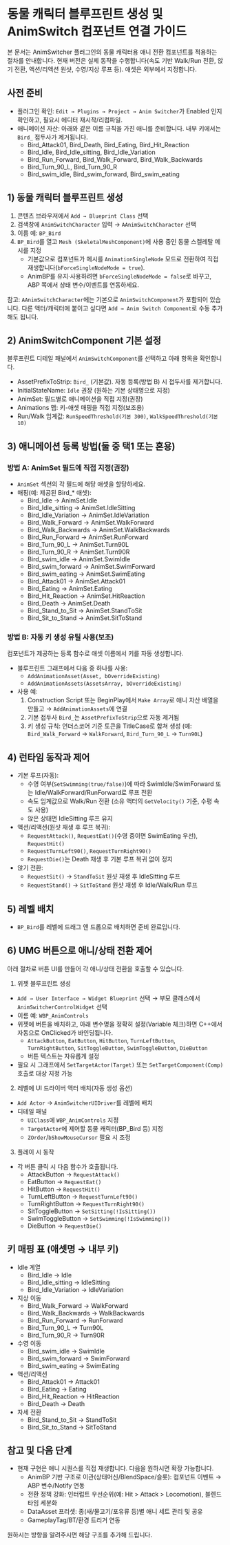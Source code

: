 # 동물 캐릭터 블루프린트 생성 및 AnimSwitch 컴포넌트 연결 가이드

본 문서는 AnimSwitcher 플러그인의 동물 캐릭터용 애니 전환 컴포넌트를 적용하는 절차를 안내합니다. 현재 버전은 실제 동작을 수행합니다(속도 기반 Walk/Run 전환, 앉기 전환, 액션/리액션 원샷, 수영/지상 루프 등). 애셋은 외부에서 지정합니다.

## 사전 준비
- 플러그인 확인: `Edit → Plugins → Project → Anim Switcher`가 Enabled 인지 확인하고, 필요시 에디터 재시작/리컴파일.
- 애니메이션 자산: 아래와 같은 이름 규칙을 가진 애니를 준비합니다. 내부 키에서는 `Bird_` 접두사가 제거됩니다.
  - Bird_Attack01, Bird_Death, Bird_Eating, Bird_Hit_Reaction
  - Bird_Idle, Bird_Idle_sitting, Bird_Idle_Variation
  - Bird_Run_Forward, Bird_Walk_Forward, Bird_Walk_Backwards
  - Bird_Turn_90_L, Bird_Turn_90_R
  - Bird_swim_idle, Bird_swim_forward, Bird_swim_eating

## 1) 동물 캐릭터 블루프린트 생성
1. 콘텐츠 브라우저에서 `Add → Blueprint Class` 선택
2. 검색창에 `AnimSwitchCharacter` 입력 → `AAnimSwitchCharacter` 선택
3. 이름 예: `BP_Bird`
4. `BP_Bird`를 열고 `Mesh (SkeletalMeshComponent)`에 사용 중인 동물 스켈레탈 메시를 지정
   - 기본값으로 컴포넌트가 메시를 `AnimationSingleNode` 모드로 전환하여 직접 재생합니다(`bForceSingleNodeMode = true`).
   - AnimBP를 유지·사용하려면 `bForceSingleNodeMode = false`로 바꾸고, ABP 쪽에서 상태 변수/이벤트를 연동하세요.

참고: `AAnimSwitchCharacter`에는 기본으로 `AnimSwitchComponent`가 포함되어 있습니다. 다른 액터/캐릭터에 붙이고 싶다면 `Add → Anim Switch Component`로 수동 추가해도 됩니다.

## 2) AnimSwitchComponent 기본 설정
블루프린트 디테일 패널에서 `AnimSwitchComponent`를 선택하고 아래 항목을 확인합니다.
- AssetPrefixToStrip: `Bird_` (기본값). 자동 등록(방법 B) 시 접두사를 제거합니다.
- InitialStateName: `Idle` 권장 (원하는 기본 상태명으로 지정)
- AnimSet: 필드별로 애니메이션을 직접 지정(권장)
- Animations 맵: 키-애셋 매핑을 직접 지정(보조용)
- Run/Walk 임계값: `RunSpeedThreshold(기본 300)`, `WalkSpeedThreshold(기본 10)`

## 3) 애니메이션 등록 방법(둘 중 택1 또는 혼용)
### 방법 A: AnimSet 필드에 직접 지정(권장)
- `AnimSet` 섹션의 각 필드에 해당 애셋을 할당하세요.
- 매핑(예: 제공된 Bird_* 애셋):
  - Bird_Idle → AnimSet.Idle
  - Bird_Idle_sitting → AnimSet.IdleSitting
  - Bird_Idle_Variation → AnimSet.IdleVariation
  - Bird_Walk_Forward → AnimSet.WalkForward
  - Bird_Walk_Backwards → AnimSet.WalkBackwards
  - Bird_Run_Forward → AnimSet.RunForward
  - Bird_Turn_90_L → AnimSet.Turn90L
  - Bird_Turn_90_R → AnimSet.Turn90R
  - Bird_swim_idle → AnimSet.SwimIdle
  - Bird_swim_forward → AnimSet.SwimForward
  - Bird_swim_eating → AnimSet.SwimEating
  - Bird_Attack01 → AnimSet.Attack01
  - Bird_Eating → AnimSet.Eating
  - Bird_Hit_Reaction → AnimSet.HitReaction
  - Bird_Death → AnimSet.Death
  - Bird_Stand_to_Sit → AnimSet.StandToSit
  - Bird_Sit_to_Stand → AnimSet.SitToStand

### 방법 B: 자동 키 생성 유틸 사용(보조)
컴포넌트가 제공하는 등록 함수로 애셋 이름에서 키를 자동 생성합니다.
- 블루프린트 그래프에서 다음 중 하나를 사용:
  - `AddAnimationAsset(Asset, bOverrideExisting)`
  - `AddAnimationAssets(AssetsArray, bOverrideExisting)`
- 사용 예:
  1) Construction Script 또는 BeginPlay에서 `Make Array`로 애니 자산 배열을 만들고 → `AddAnimationAssets`에 연결
  2) 기본 접두사 `Bird_`는 `AssetPrefixToStrip`으로 자동 제거됨
  3) 키 생성 규칙: 언더스코어 기준 토큰을 TitleCase로 합쳐 생성 (예: `Bird_Walk_Forward` → `WalkForward`, `Bird_Turn_90_L` → `Turn90L`)

## 4) 런타임 동작과 제어
- 기본 루프(자동):
  - 수영 여부(`SetSwimming(true/false)`)에 따라 SwimIdle/SwimForward 또는 Idle/WalkForward/RunForward로 루프 전환
  - 속도 임계값으로 Walk/Run 전환 (소유 액터의 `GetVelocity()` 기준, 수평 속도 사용)
  - 앉은 상태면 IdleSitting 루프 유지
- 액션/리액션(원샷 재생 후 루프 복귀):
  - `RequestAttack()`, `RequestEat()`(수영 중이면 SwimEating 우선), `RequestHit()`
  - `RequestTurnLeft90()`, `RequestTurnRight90()`
  - `RequestDie()`는 Death 재생 후 기본 루프 복귀 없이 정지
- 앉기 전환:
  - `RequestSit()` → `StandToSit` 원샷 재생 후 IdleSitting 루프
  - `RequestStand()` → `SitToStand` 원샷 재생 후 Idle/Walk/Run 루프

## 5) 레벨 배치
- `BP_Bird`를 레벨에 드래그 앤 드롭으로 배치하면 준비 완료입니다.

## 6) UMG 버튼으로 애니/상태 전환 제어
아래 절차로 버튼 UI를 만들어 각 애니/상태 전환을 호출할 수 있습니다.

1) 위젯 블루프린트 생성
- `Add → User Interface → Widget Blueprint` 선택 → 부모 클래스에서 `AnimSwitcherControlWidget` 선택
- 이름 예: `WBP_AnimControls`
- 위젯에 버튼을 배치하고, 아래 변수명을 정확히 설정(Variable 체크)하면 C++에서 자동으로 OnClicked가 바인딩됩니다.
  - `AttackButton`, `EatButton`, `HitButton`, `TurnLeftButton`, `TurnRightButton`, `SitToggleButton`, `SwimToggleButton`, `DieButton`
  - 버튼 텍스트는 자유롭게 설정
- 필요 시 그래프에서 `SetTargetActor(Target)` 또는 `SetTargetComponent(Comp)` 호출로 대상 지정 가능

2) 레벨에 UI 드라이버 액터 배치(자동 생성 옵션)
- `Add Actor` → `AnimSwitcherUIDriver`를 레벨에 배치
- 디테일 패널
  - `UIClass`에 `WBP_AnimControls` 지정
  - `TargetActor`에 제어할 동물 캐릭터(BP_Bird 등) 지정
  - `ZOrder`/`bShowMouseCursor` 필요 시 조정

3) 플레이 시 동작
- 각 버튼 클릭 시 다음 함수가 호출됩니다.
  - AttackButton → `RequestAttack()`
  - EatButton → `RequestEat()`
  - HitButton → `RequestHit()`
  - TurnLeftButton → `RequestTurnLeft90()`
  - TurnRightButton → `RequestTurnRight90()`
  - SitToggleButton → `SetSitting(!IsSitting())`
  - SwimToggleButton → `SetSwimming(!IsSwimming())`
  - DieButton → `RequestDie()`

## 키 매핑 표 (애셋명 → 내부 키)
- Idle 계열
  - Bird_Idle → Idle
  - Bird_Idle_sitting → IdleSitting
  - Bird_Idle_Variation → IdleVariation
- 지상 이동
  - Bird_Walk_Forward → WalkForward
  - Bird_Walk_Backwards → WalkBackwards
  - Bird_Run_Forward → RunForward
  - Bird_Turn_90_L → Turn90L
  - Bird_Turn_90_R → Turn90R
- 수영 이동
  - Bird_swim_idle → SwimIdle
  - Bird_swim_forward → SwimForward
  - Bird_swim_eating → SwimEating
- 액션/리액션
  - Bird_Attack01 → Attack01
  - Bird_Eating → Eating
  - Bird_Hit_Reaction → HitReaction
  - Bird_Death → Death
- 자세 전환
  - Bird_Stand_to_Sit → StandToSit
  - Bird_Sit_to_Stand → SitToStand

## 참고 및 다음 단계
- 현재 구현은 애니 시퀀스를 직접 재생합니다. 다음을 원하시면 확장 가능합니다.
  - AnimBP 기반 구조로 이관(상태머신/BlendSpace/슬롯): 컴포넌트 이벤트 → ABP 변수/Notify 연동
  - 전환 정책 강화: 인터럽트 우선순위(예: Hit > Attack > Locomotion), 블렌드 타임 세분화
  - DataAsset 프리셋: 종(새/물고기/포유류 등)별 애니 세트 관리 및 공유
  - GameplayTag/BT/환경 트리거 연동

원하시는 방향을 알려주시면 해당 구조를 추가해 드립니다.
